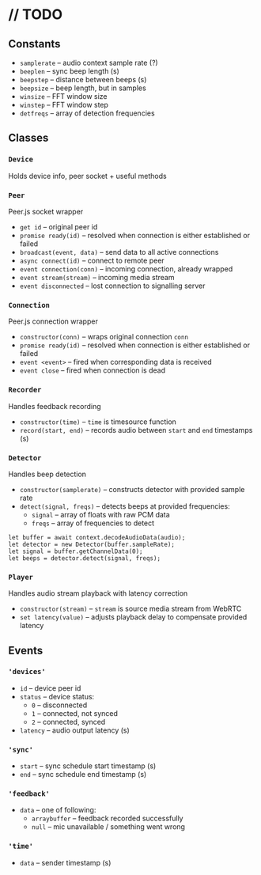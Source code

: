 // TODO
=======

Constants
---------

* `samplerate` &ndash; audio context sample rate (?)
* `beeplen` &ndash; sync beep length (s)
* `beepstep` &ndash; distance between beeps (s)
* `beepsize` &ndash; beep length, but in samples
* `winsize` &ndash; FFT window size
* `winstep` &ndash; FFT window step
* `detfreqs` &ndash; array of detection frequencies

Classes
-------

### `Device`

Holds device info, peer socket + useful methods

### `Peer`

Peer.js socket wrapper

* `get id` &ndash; original peer id
* `promise ready(id)` &ndash; resolved when connection is either established or failed
* `broadcast(event, data)` &ndash; send data to all active connections
* `async connect(id)` &ndash; connect to remote peer
* `event connection(conn)` &ndash; incoming connection, already wrapped
* `event stream(stream)` &ndash; incoming media stream
* `event disconnected` &ndash; lost connection to signalling server

### `Connection`

Peer.js connection wrapper

* `constructor(conn)` &ndash; wraps original connection `conn`
* `promise ready(id)` &ndash; resolved when connection is either established or failed
* `event <event>` &ndash; fired when corresponding data is received
* `event close` &ndash; fired when connection is dead

### `Recorder`

Handles feedback recording

* `constructor(time)` &ndash; `time` is timesource function
* `record(start, end)` &ndash; records audio between `start` and `end` timestamps (s)

### `Detector`

Handles beep detection

* `constructor(samplerate)` &ndash; constructs detector with provided sample rate
* `detect(signal, freqs)` &ndash; detects beeps at provided frequencies:
    * `signal` &ndash; array of floats with raw PCM data
    * `freqs` &ndash; array of frequencies to detect

```
let buffer = await context.decodeAudioData(audio);
let detector = new Detector(buffer.sampleRate);
let signal = buffer.getChannelData(0);
let beeps = detector.detect(signal, freqs);
```

### `Player`

Handles audio stream playback with latency correction

* `constructor(stream)` &ndash; `stream` is source media stream from WebRTC
* `set latency(value)` &ndash; adjusts playback delay to compensate provided latency

Events
------

### `'devices'`

* `id` &ndash; device peer id
* `status` &ndash; device status:
    * `0` &ndash; disconnected
    * `1` &ndash; connected, not synced
    * `2` &ndash; connected, synced
* `latency` &ndash; audio output latency (s)

### `'sync'`

* `start` &ndash; sync schedule start timestamp (s)
* `end` &ndash; sync schedule end timestamp (s)

### `'feedback'`

* `data` &ndash; one of following:
    * `arraybuffer` &ndash; feedback recorded successfully
    * `null` &ndash; mic unavailable / something went wrong
    
### `'time'`

* `data` &ndash; sender timestamp (s)

